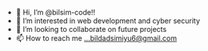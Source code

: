 - 👋 Hi, I’m @bilsim-code!!
- 👀 I’m interested in web development and cyber security
- 💞️ I’m looking to collaborate on future projects
- 📫 How to reach me ...bildadsimiyu6@gmail.com

<!---
bilsim-code/bilsim-code is a ✨ special ✨ repository because its `README.md` (this file) appears on your GitHub profile.
You can click the Preview link to take a look at your changes.
--->
